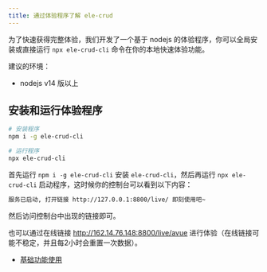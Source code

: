 ```yaml
---
title: 通过体验程序了解 ele-crud
---
```


为了快速获得完整体验，我们开发了一个基于 nodejs 的体验程序，你可以全局安装或直接运行 `npx ele-crud-cli` 命令在你的本地快速体验功能。

建议的环境：

- nodejs v14 版以上

## 安装和运行体验程序

``` sh
# 安装程序
npm i -g ele-crud-cli

# 运行程序
npx ele-crud-cli
```

首先运行 `npm i -g ele-crud-cli` 安装 `ele-crud-cli`，然后再运行 `npx ele-crud-cli` 启动程序，这时候你的控制台可以看到以下内容：

``` txt
服务已启动, 打开链接 http://127.0.0.1:8800/live/ 即刻使用吧~
```

然后访问控制台中出现的链接即可。


也可以通过在线链接 http://162.14.76.148:8800/live/avue 进行体验（在线链接可能不稳定，并且每2小时会重置一次数据）。


- [基础功能使用](../use/function)